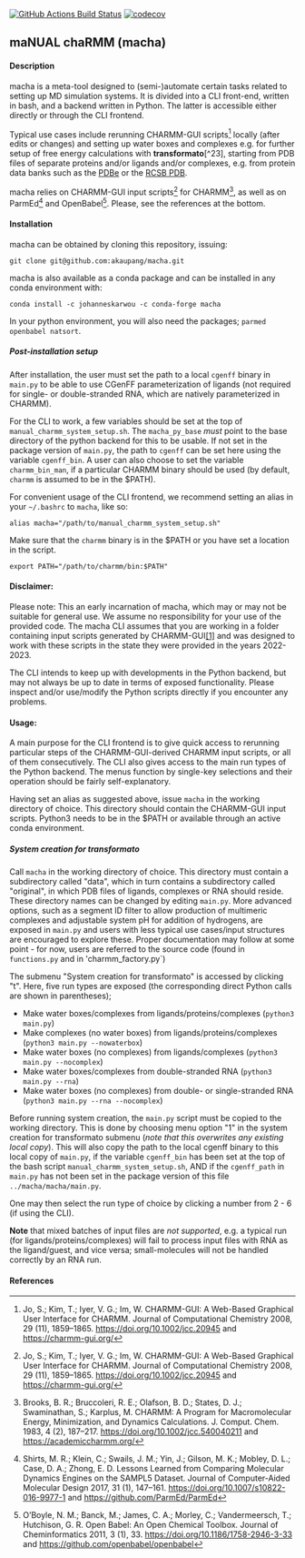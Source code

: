 [//]: # (Badges)
[![GitHub Actions Build Status](https://github.com/akaupang/macha/workflows/CI/badge.svg)](https://github.com/akaupang/macha/actions)
[![codecov](https://codecov.io/gh/akuapang/macha/branch/main/graph/badge.svg)](https://codecov.io/gh/akaupang/macha/branch/main)


## maNUAL chaRMM (macha)

#### Description
macha is a meta-tool designed to (semi-)automate certain tasks related to setting up MD simulation systems. It is divided into a CLI front-end, written in bash, and a backend written in Python. The latter is accessible either directly or through the CLI frontend. 

Typical use cases include rerunning CHARMM-GUI scripts[^1] locally (after edits or changes) and setting up water boxes and complexes e.g. for further setup of free energy calculations with **transformato**[^23], starting from PDB files of separate proteins and/or ligands and/or complexes, e.g. from protein data banks such as the [PDBe](https://www.ebi.ac.uk/pdbe/) or the [RCSB PDB](https://www.rcsb.org/). 

macha relies on CHARMM-GUI input scripts[^1] for CHARMM[^4], as well as on ParmEd[^5] and OpenBabel[^6]. Please, see the references at the bottom.

#### Installation

macha can be obtained by cloning this repository, issuing: 

`git clone git@github.com:akaupang/macha.git`

macha is also available as a conda package and can be installed in any conda environment with:

`conda install -c johanneskarwou -c conda-forge macha`

In your python environment, you will also need the packages; `parmed openbabel natsort`.
<!-- TODO: Update the conda package. Add packages parmed, openbabel, natsort to conda package requirements. -->

##### Post-installation setup
After installation, the user must set the path to a local `cgenff` binary in `main.py` to be able to use CGenFF parameterization of ligands (not required for single- or double-stranded RNA, which are natively parameterized in CHARMM).

For the CLI to work, a few variables should be set at the top of `manual_charmm_system_setup.sh`. The `macha_py_base` *must* point to the base directory of the python backend for this to be usable. If not set in the package version of `main.py`, the path to `cgenff` can be set here using the variable `cgenff_bin`. A user can also choose to set the variable `charmm_bin_man`, if a particular CHARMM binary should be used (by default, `charmm` is assumed to be in the $PATH). 

For convenient usage of the CLI frontend, we recommend setting an alias in your `~/.bashrc` to `macha`, like so:

`alias macha="/path/to/manual_charmm_system_setup.sh"`

Make sure that the `charmm` binary is in the $PATH or you have set a location in the script.

`export PATH="/path/to/charmm/bin:$PATH"`

#### Disclaimer:
Please note: This an early incarnation of macha, which may or may not be suitable for general use. We assume no responsibility for your use of the provided code. The macha CLI assumes that you are working in a folder containing input scripts generated by CHARMM-GUI[[1]](https://charmm-gui.org/)  and was designed to work with these scripts in the state they were provided in the years 2022-2023.

The CLI intends to keep up with developments in the Python backend, but may not always be up to date in terms of exposed functionality. Please inspect and/or use/modify the Python scripts directly if you encounter any problems.

#### Usage:

A main purpose for the CLI frontend is to give quick access to rerunning particular steps of the CHARMM-GUI-derived CHARMM input scripts, or all of them consecutively. The CLI also gives access to the main run types of the Python backend. The menus function by single-key selections and their operation should be fairly self-explanatory. 

Having set an alias as suggested above, issue `macha` in the working directory of choice. This directory should contain the CHARMM-GUI input scripts. Python3 needs to be in the $PATH or available through an active conda environment.

##### System creation for transformato
Call `macha` in the working directory of choice. This directory must contain a subdirectory called "data", which in turn contains a subdirectory called "original", in which PDB files of ligands, complexes or RNA should reside. These directory names can be changed by editing `main.py`. More advanced options, such as a segment ID filter to allow production of multimeric complexes and adjustable system pH for addition of hydrogens, are exposed in `main.py` and users with less typical use cases/input structures are encouraged to explore these. Proper documentation may follow at some point - for now, users are referred to the source code (found in `functions.py` and in 'charmm_factory.py`)

The submenu "System creation for transformato" is accessed by clicking "t". Here, five run types are exposed (the corresponding direct Python calls are shown in parentheses); 
- Make water boxes/complexes from ligands/proteins/complexes (`python3 main.py`)
- Make complexes (no water boxes) from ligands/proteins/complexes (`python3 main.py --nowaterbox`)
- Make water boxes (no complexes) from ligands/complexes (`python3 main.py --nocomplex`)
- Make water boxes/complexes from double-stranded RNA (`python3 main.py --rna`)
- Make water boxes (no complexes) from double- or single-stranded RNA (`python3 main.py --rna --nocomplex`)

Before running system creation, the `main.py` script must be copied to the working directory. This is done by choosing menu option "1" in the system creation for transformato submenu (*note that this overwrites any existing local copy*). This will also copy the path to the local cgenff binary to this local copy of `main.py`, if the variable `cgenff_bin` has been set at the top of the bash script `manual_charmm_system_setup.sh`, AND if the `cgenff_path` in `main.py` has not been set in the package version of this file `../macha/macha/main.py`.

One may then select the run type of choice by clicking a number from 2 - 6 (if using the CLI).

**Note** that mixed batches of input files are *not supported*, e.g. a typical run (for ligands/proteins/complexes) will fail to process input files with RNA as the ligand/guest, and vice versa; small-molecules will not be handled correctly by an RNA run. 


#### References
[^1]: Jo, S.; Kim, T.; Iyer, V. G.; Im, W. CHARMM-GUI: A Web-Based Graphical User Interface for CHARMM. Journal of Computational Chemistry 2008, 29 (11), 1859–1865. https://doi.org/10.1002/jcc.20945 and https://charmm-gui.org/

[^2]: Wieder, M.; Fleck, M.; Braunsfeld, B.; Boresch, S. Alchemical Free Energy Simulations without Speed Limits. A Generic Framework to Calculate Free Energy Differences Independent of the Underlying Molecular Dynamics Program. Journal of Computational Chemistry 2022, 43 (17), 1151–1160. https://doi.org/10.1002/jcc.26877 and https://github.com/wiederm/transformato

[^3]: Karwounopoulos, J.; Wieder, M.; Boresch, S. Relative Binding Free Energy Calculations with Transformato: A Molecular Dynamics Engine-Independent Tool. Front. Mol. Biosci. 2022, 9, 954638. https://doi.org/10.3389/fmolb.2022.954638.

[^4]: Brooks, B. R.; Bruccoleri, R. E.; Olafson, B. D.; States, D. J.; Swaminathan, S.; Karplus, M. CHARMM: A Program for Macromolecular Energy, Minimization, and Dynamics Calculations. J. Comput. Chem. 1983, 4 (2), 187–217. https://doi.org/10.1002/jcc.540040211 and https://academiccharmm.org/

[^5]: Shirts, M. R.; Klein, C.; Swails, J. M.; Yin, J.; Gilson, M. K.; Mobley, D. L.; Case, D. A.; Zhong, E. D. Lessons Learned from Comparing Molecular Dynamics Engines on the SAMPL5 Dataset. Journal of Computer-Aided Molecular Design 2017, 31 (1), 147–161. https://doi.org/10.1007/s10822-016-9977-1 and https://github.com/ParmEd/ParmEd

[^6]: O’Boyle, N. M.; Banck, M.; James, C. A.; Morley, C.; Vandermeersch, T.; Hutchison, G. R. Open Babel: An Open Chemical Toolbox. Journal of Cheminformatics 2011, 3 (1), 33. https://doi.org/10.1186/1758-2946-3-33 and https://github.com/openbabel/openbabel





